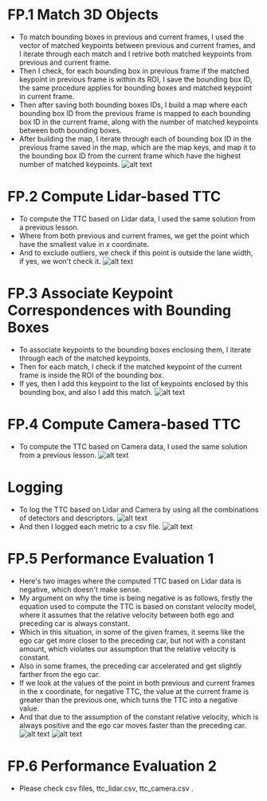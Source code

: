 # FP.1 Match 3D Objects
- To match bounding boxes in previous and current frames, I used the vector of matched keypoints between previous and current frames,
and I iterate through each match and I retrive both matched keypoints from previous and current frame.
- Then I check, for each bounding box in previous frame if the matched keypoint in previous frame is within its ROI, I save the bounding box ID,
the same procedure applies for bounding boxes and matched keypoint in current frame.
- Then after saving both bounding boxes IDs, I build a map where each bounding box ID from the previous frame is mapped to each bounding box ID in the current frame,
along with the number of matched keypoints between both bounding boxes.
- After building the map, I iterate through each of bounding box ID in the previous frame saved in the map, which are the map keys, and map it to the bounding box ID
from the current frame which have the highest number of matched keypoints.
![alt text](https://i.ibb.co/yRNv3tz/1.png)


# FP.2 Compute Lidar-based TTC
- To compute the TTC based on Lidar data, I used the same solution from a previous lesson.
- Where from both previous and current frames, we get the point which have the smallest value in x coordinate.
- And to exclude outliers, we check if this point is outside the lane width, if yes, we won't check it.
![alt text](https://i.ibb.co/rf9Jpv0/2.png)


# FP.3 Associate Keypoint Correspondences with Bounding Boxes
- To associate keypoints to the bounding boxes enclosing them, I iterate through each of the matched keypoints.
- Then for each match, I check if the matched keypoint of the current frame is inside the ROI of the bounding box.
- If yes, then I add this keypoint to the list of keypoints enclosed by this bounding box, and also I add this match. 
![alt text](https://i.ibb.co/Tr740b6/3.png)

# FP.4 Compute Camera-based TTC
- To compute the TTC based on Camera data, I used the same solution from a previous lesson.
![alt text](https://i.ibb.co/RNYvdg3/4.png)


# Logging
- To log the TTC based on Lidar and Camera by using all the combinations of detectors and descriptors.
![alt text](https://i.ibb.co/vccpRmQ/5.png)
- And then I logged each metric to a csv file.
![alt text](https://i.ibb.co/m8wT0m2/6.png)

# FP.5 Performance Evaluation 1
- Here's two images where the computed TTC based on Lidar data is negative, which doesn't make sense.
- My argument on why the time is being negative is as follows, firstly the equation used to compute the TTC is based
on constant velocity model, where it assumes that the relative velocity between both ego and preceding car is always constant.
- Which in this situation, in some of the given frames, it seems like the ego car get more closer to the preceding car, but not with a constant amount,
which violates our assumption that the relative velocity is constant.
- Also in some frames, the preceding car accelerated and get slightly farther from the ego car.
- If we look at the values of the point in both previous and current frames in the x coordinate, for negative TTC, the value at the current frame is greater
than the previous one, which turns the TTC into a negative value.
- And that due to the assumption of the constant relative velocity, which is always positive and the ego car moves faster than the preceding car.
![alt text](https://i.ibb.co/XJmPV5f/Screenshot-from-2022-07-21-02-16-47.png)
![alt text](https://i.ibb.co/nrHLG3t/Screenshot-from-2022-07-21-02-17-45.png)


# FP.6 Performance Evaluation 2
- Please check csv files, ttc_lidar.csv, ttc_camera.csv .
